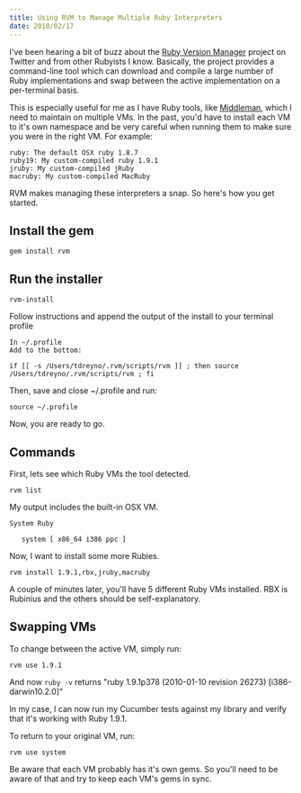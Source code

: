 ```yaml
---
title: Using RVM to Manage Multiple Ruby Interpreters
date: 2010/02/17
---
```


[Ruby Version Manager]: http://rvm.beginrescueend.com/rvm/install/
[Middleman]:            http://middlemanapp.com

I've been hearing a bit of buzz about the [Ruby Version Manager] project on Twitter and from other Rubyists I know. Basically, the project provides a command-line tool which can download and compile a large number of Ruby implementations and swap between the active implementation on a per-terminal basis.

This is especially useful for me as I have Ruby tools, like [Middleman], which I need to maintain on multiple VMs. In the past, you'd have to install each VM to it's own namespace and be very careful when running them to make sure you were in the right VM. For example:

    ruby: The default OSX ruby 1.8.7
    ruby19: My custom-compiled ruby 1.9.1
    jruby: My custom-compiled jRuby
    macruby: My custom-compiled MacRuby

RVM makes managing these interpreters a snap. So here's how you get started.

Install the gem
---------------

    gem install rvm

Run the installer
-----------------

    rvm-install

Follow instructions and append the output of the install to your terminal profile

    In ~/.profile
    Add to the bottom:
    
    if [[ -s /Users/tdreyno/.rvm/scripts/rvm ]] ; then source /Users/tdreyno/.rvm/scripts/rvm ; fi

Then, save and close ~/.profile and run:

    source ~/.profile
    
Now, you are ready to go.

Commands
--------

First, lets see which Ruby VMs the tool detected.

    rvm list

My output includes the built-in OSX VM.

    System Ruby

       system [ x86_64 i386 ppc ]

Now, I want to install some more Rubies.

    rvm install 1.9.1,rbx,jruby,macruby

A couple of minutes later, you'll have 5 different Ruby VMs installed. RBX is Rubinius and the others should be self-explanatory.

Swapping VMs
------------

To change between the active VM, simply run:

    rvm use 1.9.1

And now `ruby -v` returns "ruby 1.9.1p378 (2010-01-10 revision 26273) [i386-darwin10.2.0]"

In my case, I can now run my Cucumber tests against my library and verify that it's working with Ruby 1.9.1.

To return to your original VM, run:

    rvm use system
    
Be aware that each VM probably has it's own gems. So you'll need to be aware of that and try to keep each VM's gems in sync.